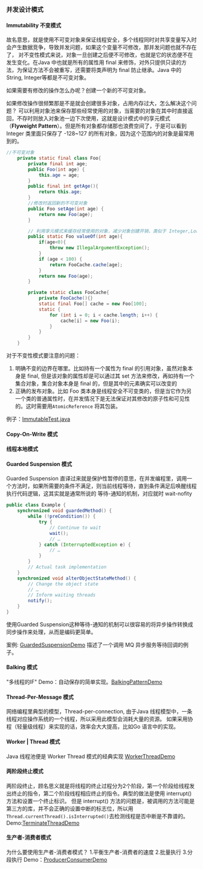 ### 并发设计模式

#### Immutability 不变模式

故名意思，就是使用不可变对象来保证线程安全，多个线程同时对共享变量写入时会产生数据竞争，导致并发问题，如果这个变量不可修改，那并发问题也就不存在了， 对不变性模式来说，对象一旦创建之后便不可修改，也就是它的状态便不在发生变化。在Java
中也就是所有的属性用 final 来修饰，对外只提供只读的方法，为保证方法不会被重写，还需要将类声明为 final 防止继承。Java 中的 String, Integer等都是不可变对象。

如果需要有修改的操作怎么办呢？创建一个新的不可变对象。

如果修改操作很频繁那是不是就会创建很多对象，占用内存过大，怎么解决这个问题？ 可以利用对象池来保存那些经常使用的对象，当需要的对象在其中时直接返回，不存时则放入对象池一边下次使用，这就是设计模式中的享元模式（**Flyweight
Pattern**）。但是所有对象都存储那也浪费空间了，于是可以看到 Integer 类里面只保存了 -128~127 的所有对象，因为这个范围内的对象是最常用到的。

```java
//不可变对象
    private static final class Foo{
        private final int age;
        public Foo(int age) {
            this.age = age;
        }
        public final int getAge(){
            return this.age;
        }
        //修改时返回新的不可变对象
        public Foo setAge(int age) {
            return new Foo(age);
        }

        // 利用享元模式来缓存经常使用的对象，减少对象创建开销，类似于 Integer,Long 里面的缓存
        public static Foo valueOf(int age){
            if(age<0){
                throw new IllegalArgumentException();
            }
            if (age < 100) {
                return FooCache.cache[age];
            }
            return new Foo(age);
        }

        private static class FooCache{
            private FooCache(){}
            static final Foo[] cache = new Foo[100];
            static {
                for (int i = 0; i < cache.length; i++) {
                    cache[i] = new Foo(i);
                }
            }
        }
    }
```

对于不变性模式要注意的问题：

1. 明确不变的边界在哪里。比如持有一个属性为 final 的引用对象，虽然对象本身是 final, 但是该对象的属性却是可以通过其 set 方法来修改，再如持有一个集合对象，集合对象本身是 final 的，但是其中的元素确实可以改变的
2. 正确的发布对象。比如 Foo 类本身是线程安全不可变类的，但是当它作为另一个类的普通属性时，在并发情况下是无法保证对其修改的原子性和可见性的。这时需要用`AtomicReference` 将其包装。

例子：[ImmutableTest.java](https://github.com/LiuKay/JavaProfessional/blob/master/src/main/java/com/kay/concurrency/design/ImmutableTest.java)

#### Copy-On-Write 模式

#### 线程本地模式

#### Guarded Suspension 模式

Guarded Suspension 直译过来就是保护性暂停的意思，在并发编程里，调用一个方法时，如果所需要的条件不满足，则当前线程等待，直到条件满足后唤醒线程执行代码逻辑，这其实就是通常所说的 等待-通知的机制，对应就时
wait-nofity

```java
public class Example {
    synchronized void guardedMethod() {
        while (!preCondition()) {
            try {
                // Continue to wait
                wait();
                // …
            } catch (InterruptedException e) {
                // …
            }
        }
        // Actual task implementation
    }
    synchronized void alterObjectStateMethod() {
        // Change the object state
        // …
        // Inform waiting threads
        notify();
    }
}
```

使用Guarded Suspension这种等待-通知的机制可以很容易的将异步操作转换成同步操作来处理，从而是编码更简单。

案例: [GuardedSuspensionDemo](https://github.com/LiuKay/JavaProfessional/blob/master/src/main/java/com/kay/concurrency/design/GuardedSuspensionDemo.java)
描述了一个调用 MQ 异步服务等待回调的例子。

#### Balking 模式

"多线程的IF"
Demo：自动保存的简单实现。[BalkingPatternDemo](https://github.com/LiuKay/java-professional/blob/master/src/main/java/com/kay/concurrency/design/BalkingPatternDemo.java)

#### Thread-Per-Message 模式

网络编程里典型的模型，Thread-per-connection, 由于Java 线程模型中，一条线程对应操作系统的一个线程，所以采用此模型会消耗大量的资源。 如果采用协程（轻量级线程）来实现的话，效率会大大提高，比如Go 语言中的实现。

#### Worker | Thread 模式

Java 线程池便是 Worker Thread 模式的经典实现
[WorkerThreadDemo](https://github.com/LiuKay/java-professional/blob/master/src/main/java/com/kay/concurrency/design/WorkerThreadDemo.java)

#### 两阶段终止模式

两阶段终止，顾名思义就是将线程的终止过程分为2个阶段，第一个阶段给线程发出终止的指令，第二个阶段线程相应终止的指令。典型的做法是使用 interrupt() 方法和设置一个终止标识。 但是 interrupt()
方法的问题是，被调用的方法可能是第三方的库，并不会正确的设置中断的标志位，所以用 `Thread.currentThread().isInterrupted()`去检测线程是否中断是不靠谱的。
Demo:[TerminateThreadDemo](https://github.com/LiuKay/java-professional/blob/master/src/main/java/com/kay/concurrency/design/TerminateThreadDemo.java)

#### 生产者-消费者模式

为什么要使用生产者-消费者模式？ 1.平衡生产者-消费者的速度 2.批量执行 3.分段执行
Demo：[ProducerConsumerDemo](https://github.com/LiuKay/java-professional/blob/master/src/main/java/com/kay/concurrency/design/ProducerConsumerDemo.java)

